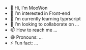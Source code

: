 - 👋 Hi, I’m MooWon
- 👀 I’m interested in Front-end
- 🌱 I’m currently learning typrscript
- 💞️ I’m looking to collaborate on ...
- 📫 How to reach me ...
- 😄 Pronouns: ...
- ⚡ Fun fact: ...

<!---
kmw0428/kmw0428 is a ✨ special ✨ repository because its `README.md` (this file) appears on your GitHub profile.
You can click the Preview link to take a look at your changes.
--->
